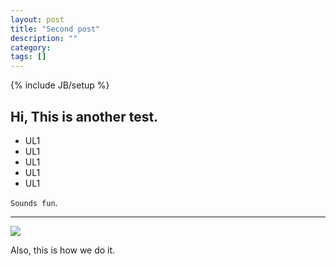 ```yaml
---
layout: post
title: "Second post"
description: ""
category: 
tags: []
---
```

{% include JB/setup %}


## Hi, This is another test.

- UL1
- UL1
- UL1
- UL1
- UL1

`Sounds fun`.

---

![]({{site.url}}/assets/test.png)

Also, this is how we do it.